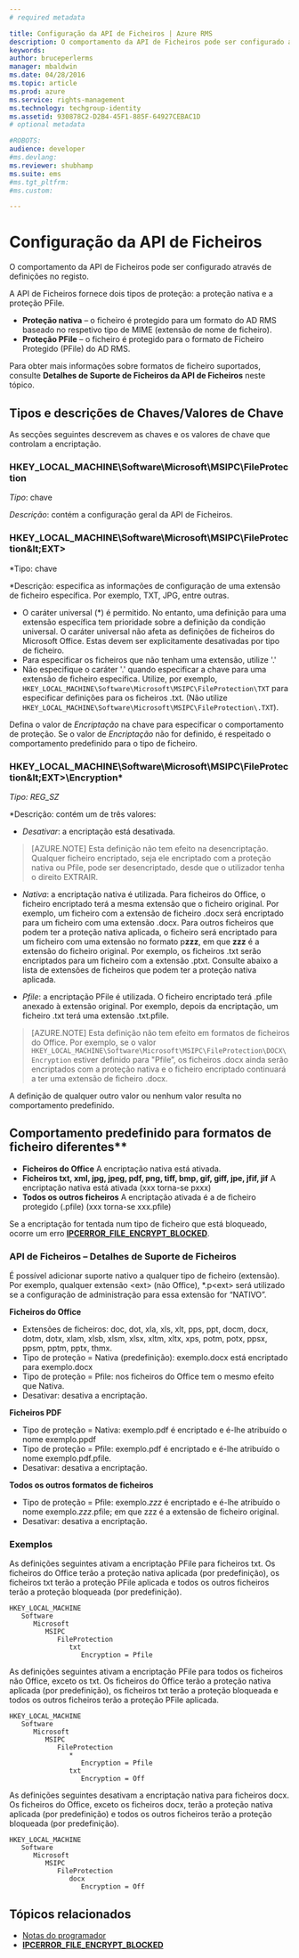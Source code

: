 ```yaml
---
# required metadata

title: Configuração da API de Ficheiros | Azure RMS
description: O comportamento da API de Ficheiros pode ser configurado através de definições no registo.
keywords:
author: bruceperlerms
manager: mbaldwin
ms.date: 04/28/2016
ms.topic: article
ms.prod: azure
ms.service: rights-management
ms.technology: techgroup-identity
ms.assetid: 930878C2-D2B4-45F1-885F-64927CEBAC1D
# optional metadata

#ROBOTS:
audience: developer
#ms.devlang:
ms.reviewer: shubhamp
ms.suite: ems
#ms.tgt_pltfrm:
#ms.custom:

---
```


# Configuração da API de Ficheiros


O comportamento da API de Ficheiros pode ser configurado através de definições no registo.

A API de Ficheiros fornece dois tipos de proteção: a proteção nativa e a proteção PFile.

-   **Proteção nativa** – o ficheiro é protegido para um formato do AD RMS baseado no respetivo tipo de MIME (extensão de nome de ficheiro).
-   **Proteção PFile** – o ficheiro é protegido para o formato de Ficheiro Protegido (PFile) do AD RMS.

Para obter mais informações sobre formatos de ficheiro suportados, consulte **Detalhes de Suporte de Ficheiros da API de Ficheiros** neste tópico.

## Tipos e descrições de Chaves/Valores de Chave

As secções seguintes descrevem as chaves e os valores de chave que controlam a encriptação.


### HKEY_LOCAL_MACHINE\Software\Microsoft\MSIPC\FileProtection

*Tipo*: chave

*Descrição*: contém a configuração geral da API de Ficheiros.

### HKEY_LOCAL_MACHINE\Software\Microsoft\MSIPC\FileProtection\&lt;EXT&gt;

*Tipo: chave

*Descrição: especifica as informações de configuração de uma extensão de ficheiro específica. Por exemplo, TXT, JPG, entre outras.

- O caráter universal (*) é permitido. No entanto, uma definição para uma extensão específica tem prioridade sobre a definição da condição universal. O caráter universal não afeta as definições de ficheiros do Microsoft Office. Estas devem ser explicitamente desativadas por tipo de ficheiro.
- Para especificar os ficheiros que não tenham uma extensão, utilize '.'
- Não especifique o caráter '.' quando especificar a chave para uma extensão de ficheiro específica. Utilize, por exemplo, `HKEY_LOCAL_MACHINE\Software\Microsoft\MSIPC\FileProtection\TXT` para especificar definições para os ficheiros .txt. (Não utilize `HKEY_LOCAL_MACHINE\Software\Microsoft\MSIPC\FileProtection\.TXT`).

Defina o valor de *Encriptação* na chave para especificar o comportamento de proteção. Se o valor de *Encriptação* não for definido, é respeitado o comportamento predefinido para o tipo de ficheiro.


### HKEY_LOCAL_MACHINE\Software\Microsoft\MSIPC\FileProtection\&lt;EXT&gt;\Encryption*

*Tipo: REG_SZ*

*Descrição: contém um de três valores:

- *Desativar*: a encriptação está desativada.

> [AZURE.NOTE] Esta definição não tem efeito na desencriptação. Qualquer ficheiro encriptado, seja ele encriptado com a proteção nativa ou Pfile, pode ser desencriptado, desde que o utilizador tenha o direito EXTRAIR.

- *Nativa*: a encriptação nativa é utilizada. Para ficheiros do Office, o ficheiro encriptado terá a mesma extensão que o ficheiro original. Por exemplo, um ficheiro com a extensão de ficheiro .docx será encriptado para um ficheiro com uma extensão .docx. Para outros ficheiros que podem ter a proteção nativa aplicada, o ficheiro será encriptado para um ficheiro com uma extensão no formato p**zzz**, em que **zzz** é a extensão do ficheiro original. Por exemplo, os ficheiros .txt serão encriptados para um ficheiro com a extensão .ptxt. Consulte abaixo a lista de extensões de ficheiros que podem ter a proteção nativa aplicada.

- *Pfile*: a encriptação PFile é utilizada. O ficheiro encriptado terá .pfile anexado à extensão original. Por exemplo, depois da encriptação, um ficheiro .txt terá uma extensão .txt.pfile.


> [AZURE.NOTE] Esta definição não tem efeito em formatos de ficheiros do Office. Por exemplo, se o valor `HKEY_LOCAL_MACHINE\Software\Microsoft\MSIPC\FileProtection\DOCX\Encryption` estiver definido para &quot;Pfile”, os ficheiros .docx ainda serão encriptados com a proteção nativa e o ficheiro encriptado continuará a ter uma extensão de ficheiro .docx.

A definição de qualquer outro valor ou nenhum valor resulta no comportamento predefinido.

## Comportamento predefinido para formatos de ficheiro diferentes**

-   **Ficheiros do Office** A encriptação nativa está ativada.
-   **Ficheiros txt, xml, jpg, jpeg, pdf, png, tiff, bmp, gif, giff, jpe, jfif, jif** A encriptação nativa está ativada (xxx torna-se pxxx)
-   **Todos os outros ficheiros** A encriptação ativada é a de ficheiro protegido (.pfile) (xxx torna-se xxx.pfile)

Se a encriptação for tentada num tipo de ficheiro que está bloqueado, ocorre um erro [**IPCERROR\_FILE\_ENCRYPT\_BLOCKED**](/rights-management/sdk/2.1/api/win/error%20codes).

### API de Ficheiros – Detalhes de Suporte de Ficheiros

É possível adicionar suporte nativo a qualquer tipo de ficheiro (extensão). Por exemplo, qualquer extensão &lt;ext&gt; (não Office), \*.p&lt;ext&gt; será utilizado se a configuração de administração para essa extensão for “NATIVO”.

**Ficheiros do Office**

-   Extensões de ficheiros: doc, dot, xla, xls, xlt, pps, ppt, docm, docx, dotm, dotx, xlam, xlsb, xlsm, xlsx, xltm, xltx, xps, potm, potx, ppsx, ppsm, pptm, pptx, thmx.
-   Tipo de proteção = Nativa (predefinição): exemplo.docx está encriptado para exemplo.docx
-   Tipo de proteção = Pfile: nos ficheiros do Office tem o mesmo efeito que Nativa.
-   Desativar: desativa a encriptação.

**Ficheiros PDF**

-   Tipo de proteção = Nativa: exemplo.pdf é encriptado e é-lhe atribuído o nome exemplo.ppdf
-   Tipo de proteção = Pfile: exemplo.pdf é encriptado e é-lhe atribuído o nome exemplo.pdf.pfile.
-   Desativar: desativa a encriptação.

**Todos os outros formatos de ficheiros**

-   Tipo de proteção = Pfile: exemplo.*zzz* é encriptado e é-lhe atribuído o nome exemplo.*zzz*.pfile; em que zzz é a extensão de ficheiro original.
-   Desativar: desativa a encriptação.

### Exemplos

As definições seguintes ativam a encriptação PFile para ficheiros txt. Os ficheiros do Office terão a proteção nativa aplicada (por predefinição), os ficheiros txt terão a proteção PFile aplicada e todos os outros ficheiros terão a proteção bloqueada (por predefinição).

```
HKEY_LOCAL_MACHINE
   Software
      Microsoft
         MSIPC
            FileProtection
               txt
                  Encryption = Pfile
```

As definições seguintes ativam a encriptação PFile para todos os ficheiros não Office, exceto os txt. Os ficheiros do Office terão a proteção nativa aplicada (por predefinição), os ficheiros txt terão a proteção bloqueada e todos os outros ficheiros terão a proteção PFile aplicada.

```
HKEY_LOCAL_MACHINE
   Software
      Microsoft
         MSIPC
            FileProtection
               *
                  Encryption = Pfile
               txt
                  Encryption = Off
```

As definições seguintes desativam a encriptação nativa para ficheiros docx. Os ficheiros do Office, exceto os ficheiros docx, terão a proteção nativa aplicada (por predefinição) e todos os outros ficheiros terão a proteção bloqueada (por predefinição).

```
HKEY_LOCAL_MACHINE
   Software
      Microsoft
         MSIPC
            FileProtection
               docx
                  Encryption = Off
```

## Tópicos relacionados

* [Notas do programador](developer-notes.md)
* [**IPCERROR\_FILE\_ENCRYPT\_BLOCKED**](/rights-management/sdk/2.1/api/win/error%20codes)
 

 





<!--HONumber=Apr16_HO4-->


